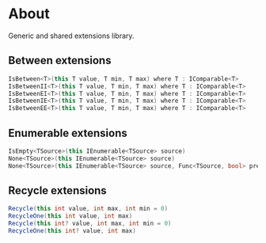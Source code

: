 # About

Generic and shared extensions library.

## Between extensions

```c#
IsBetween<T>(this T value, T min, T max) where T : IComparable<T>
IsBetweenII<T>(this T value, T min, T max) where T : IComparable<T>
IsBetweenEI<T>(this T value, T min, T max) where T : IComparable<T>
IsBetweenIE<T>(this T value, T min, T max) where T : IComparable<T>
IsBetweenEE<T>(this T value, T min, T max) where T : IComparable<T>
```

## Enumerable extensions
```c#
IsEmpty<TSource>(this IEnumerable<TSource> source)
None<TSource>(this IEnumerable<TSource> source)
None<TSource>(this IEnumerable<TSource> source, Func<TSource, bool> predicate)
```

## Recycle extensions
```c#
Recycle(this int value, int max, int min = 0)
RecycleOne(this int value, int max)
Recycle(this int? value, int max, int min = 0)
RecycleOne(this int? value, int max)
```